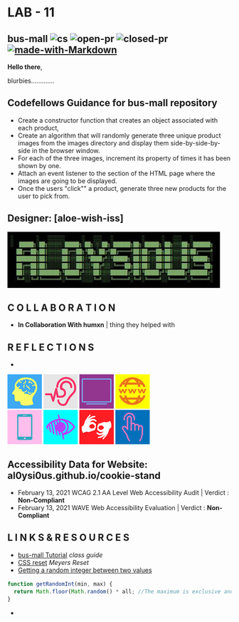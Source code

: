 # LAB - 11

## bus-mall ![cs](https://img.shields.io/github/license/AL0YSI0US/bus-mall) ![open-pr](https://img.shields.io/github/issues-pr-raw/AL0YSI0US/bus) ![closed-pr](https://img.shields.io/github/issues-pr-closed/AL0YSI0US/bus-mall) [![made-with-Markdown](https://img.shields.io/badge/Made%20with-Markdown-1f425f.svg)](http://commonmark.org)

**Hello there**,

blurbies.............

## Codefellows Guidance for bus-mall repository

+ Create a constructor function that creates an object associated with each product,
+ Create an algorithm that will randomly generate three unique product images from the images directory and display them side-by-side-by-side in the browser window.
+ For each of the three images, increment its property of times it has been shown by one.
+ Attach an event listener to the section of the HTML page where the images are going to be displayed.
+ Once the users "click"" a product, generate three new products for the user to pick from.

## Designer: [aloe-wish-iss]

[![banner](https://github.com/AL0YSI0US/about-me/raw/main/img/bannerNameArt.JPG?raw=true)](https://github.com/AL0YSI0US/about-me/blob/main/img/bannerNameArt.JPG?raw=true)

## C O L L A B O R A T I O N

* **In Collaboration With humxn** | thing they helped with

## R E F L E C T I O N S

+

![access](https://github.com/AL0YSI0US/about-me/blob/main/img/8grid.png?raw=true)

## Accessibility Data for Website: al0ysi0us.github.io/cookie-stand

+ February 13, 2021 WCAG 2.1 AA Level Web Accessibility Audit | Verdict : **Non-Compliant**
+ February 13, 2021 WAVE Web Accessibility Evaluation | Verdict : **Non-Compliant**

## L I N K S  &  R E S O U R C E S

+ [bus-mall Tutorial](https://codefellows.github.io/code-201-guide/curriculum/class-11/lab/) *class guide*
+ [CSS reset](https://meyerweb.com/eric/tools/css/reset/) *Meyers Reset*
+ [Getting a random integer between two values](https://developer.mozilla.org/en-US/docs/Web/JavaScript/Reference/Global_Objects/Math/random#getting_a_random_integer_between_two_values "Permalink to Getting a random integer between two values")

```javascript
function getRandomInt(min, max) {
  return Math.floor(Math.random() * all; //The maximum is exclusive and the minimum is inclusive
}
```


*

<!--

![Profile views](https://gpvc.arturio.dev/AL0YSI0US)

-->
